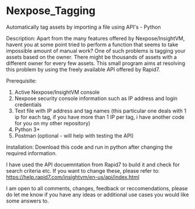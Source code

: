 # Nexpose_Tagging
Automatically tag assets by importing a file using API's - Python 

Description:
Apart from the many features offered by Nexpose/InsightVM, havent you at some point tried to perform a function that seems to take impossible amount of manual work? One of such problems is tagging your assets based on the owner. There might be thousands of assets with a different owner for every few assets. This small program aims at resolving this problem by using the freely available API offered by Rapid7.

Prerequisite:
1. Active Nexpose/InsightVM console
2. Nexpose security console information such as IP address and login credentials
3. Text file with IP address and tag names (this particular one deals with 1 ip for each tag, if you have more than 1 IP per tag, i have another code for you on my other repository)
4. Python 3+
5. Postman (optional - will help with testing the API)

Installation:
Download this code and run in python after changing the required information. 

I have used the API docuemntation from Rapid7 to build it and check for search criteria etc. If you want to change these, please refer to: https://help.rapid7.com/insightvm/en-us/api/index.html

I am open to all comments, changes, feedback or reccomendations, please do let me know if you have any ideas or additional use cases you would like some answers to. 
